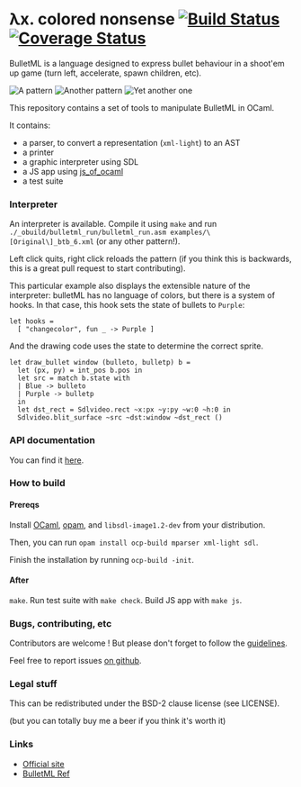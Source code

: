 λx. colored nonsense [![Build Status](https://secure.travis-ci.org/emillon/bulletml.png)](http://travis-ci.org/emillon/bulletml) [![Coverage Status](https://coveralls.io/repos/emillon/bulletml/badge.png)](https://coveralls.io/r/emillon/bulletml)
====================

BulletML is a language designed to express bullet behaviour in a shoot'em up
game (turn left, accelerate, spawn children, etc).

![A pattern](http://i.imgur.com/KsVnjFN.gif)
![Another pattern](http://i.imgur.com/uZv0jSc.gif)
![Yet another one](http://i.imgur.com/X9ogXAX.gif)

This repository contains a set of tools to manipulate BulletML in OCaml.

It contains:

  - a parser, to convert a representation (`xml-light`) to an AST
  - a printer
  - a graphic interpreter using SDL
  - a JS app using [js_of_ocaml](http://ocsigen.org/js_of_ocaml/)
  - a test suite

### Interpreter

An interpreter is available. Compile it using `make` and run
`./_obuild/bulletml_run/bulletml_run.asm examples/\[Original\]_btb_6.xml` (or
any other pattern!).

Left click quits, right click reloads the pattern (if you think this is
backwards, this is a great pull request to start contributing).

This particular example also displays the extensible nature of the interpreter:
bulletML has no language of colors, but there is a system of hooks. In that
case, this hook sets the state of bullets to `Purple`:

    let hooks =
      [ "changecolor", fun _ -> Purple ]

And the drawing code uses the state to determine the correct sprite.

    let draw_bullet window (bulleto, bulletp) b =
      let (px, py) = int_pos b.pos in
      let src = match b.state with
      | Blue -> bulleto
      | Purple -> bulletp
      in
      let dst_rect = Sdlvideo.rect ~x:px ~y:py ~w:0 ~h:0 in
      Sdlvideo.blit_surface ~src ~dst:window ~dst_rect ()

### API documentation

You can find it [here](http://emillon.github.io/bulletml/docs/).

### How to build

#### Prereqs

Install [OCaml](http://ocaml.org/), [opam](http://opam.ocamlpro.com/), and
`libsdl-image1.2-dev` from your distribution.

Then, you can run `opam install ocp-build mparser xml-light sdl`.

Finish the installation by running `ocp-build -init`.

#### After

`make`. Run test suite with `make check`. Build JS app with `make js`.

### Bugs, contributing, etc

Contributors are welcome ! But please don't forget to follow the
[guidelines](https://github.com/emillon/bulletml/blob/master/CONTRIBUTING.md).

Feel free to report issues [on github](https://github.com/emillon/bulletml/issues).

### Legal stuff

This can be redistributed under the BSD-2 clause license (see LICENSE).

(but you can totally buy me a beer if you think it's worth it)

### Links

  - [Official site](http://www.asahi-net.or.jp/~cs8k-cyu/bulletml/index_e.html)
  - [BulletML Ref](http://www.asahi-net.or.jp/~cs8k-cyu/bulletml/bulletml_ref_e.html)
